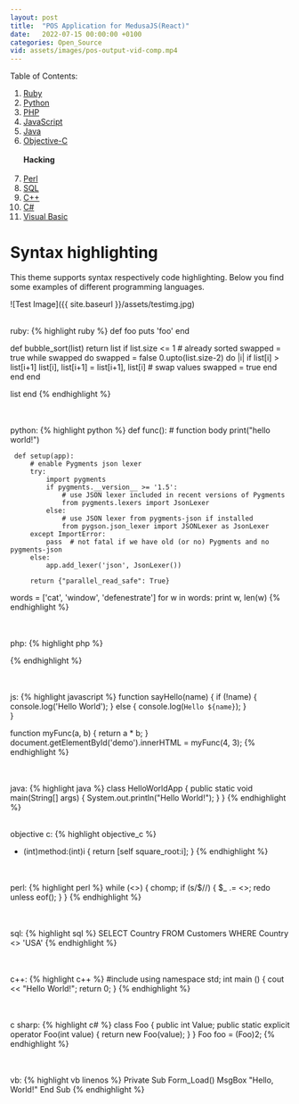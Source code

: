 ```yaml
---
layout: post
title:  "POS Application for MedusaJS(React)"
date:   2022-07-15 00:00:00 +0100
categories: Open_Source
vid: assets/images/pos-output-vid-comp.mp4
---
```


Table of Contents:

1. [Ruby](#ruby)
2. [Python](#python)
3. [PHP](#php)
4. [JavaScript](#javascript)
5. [Java](#java)
6. [Objective-C](#objective-c)
<br><br><b>Hacking</b><br><br>
7. [Perl](#perl)
8. [SQL](#sql)
9. [C++](#c)
10. [C#](#c-1)
11. [Visual Basic](#visual-basic)

# Syntax highlighting
This theme supports syntax respectively code highlighting. Below you find some examples of different programming languages.

![Test Image]({{ site.baseurl }}/assets/testimg.jpg)


<br /><a name="ruby"></a>ruby:
{% highlight ruby %}
def foo
  puts 'foo'
end

def bubble_sort(list)
  return list if list.size <= 1 # already sorted
  swapped = true
  while swapped do
    swapped = false
    0.upto(list.size-2) do |i|
      if list[i] > list[i+1]
        list[i], list[i+1] = list[i+1], list[i] # swap values
        swapped = true
      end
    end
  end

  list
end
{% endhighlight %}


<br /><br /><a name="python"></a>python:
{% highlight python %}
def func():
     # function body
     print("hello world!")

     def setup(app):
         # enable Pygments json lexer
         try:
             import pygments
             if pygments.__version__ >= '1.5':
                 # use JSON lexer included in recent versions of Pygments
                 from pygments.lexers import JsonLexer
             else:
                 # use JSON lexer from pygments-json if installed
                 from pygson.json_lexer import JSONLexer as JsonLexer
         except ImportError:
             pass  # not fatal if we have old (or no) Pygments and no pygments-json
         else:
             app.add_lexer('json', JsonLexer())

         return {"parallel_read_safe": True}

words = ['cat', 'window', 'defenestrate']
for w in words:
   print w, len(w)
{% endhighlight %}


<br /><br /><a name="php"></a>php:
{% highlight php %}
<?php function add($x, $y) {
    $total = $x + $y;
    return $total;
}
echo "1 + 16 = " . add(1, 16);
?>
{% endhighlight %}


<br /><br /><a name="javascript"></a>js:
{% highlight javascript %}
function sayHello(name) {
  if (!name) {
    console.log('Hello World');
  } else {
    console.log(`Hello ${name}`);
  }  
}  

function myFunc(a, b) {
    return a * b;
}
document.getElementById('demo').innerHTML = myFunc(4, 3);
{% endhighlight %}


<br /><br /><a name="java"></a>java:
{% highlight java %}
class HelloWorldApp {
    public static void main(String[] args) {
        System.out.println("Hello World!");
    }
}
{% endhighlight %}


<br /><a name="objective-c"></a>objective c:
{% highlight objective_c %}
- (int)method:(int)i {
    return [self square_root:i];
}
{% endhighlight %}


<br /><br /><a name="perl"></a>perl:
{% highlight perl %}
while (<>) {
    chomp;
    if (s/$//) {
        $_ .= <>;
        redo unless eof();
    }
}
{% endhighlight %}


<br /><br /><a name="sql"></a>sql:
{% highlight sql %}
SELECT Country FROM Customers WHERE Country <> 'USA'
{% endhighlight %}


<br /><br /><a name="c"></a>c++:
{% highlight c++ %}
#include
using namespace std;
int main () {
  cout << "Hello World!";
  return 0;
}
{% endhighlight %}


<br /><br /><a name="c-1"></a>c sharp:
{% highlight c# %}
class Foo {
    public int Value;
    public static explicit operator Foo(int value) {
        return new Foo(value);
    }
}
Foo foo = (Foo)2;
{% endhighlight %}


<br /><br /><a name="visual-basic"></a>vb:
{% highlight vb linenos %}
Private Sub Form_Load()
    MsgBox "Hello, World!"
End Sub
{% endhighlight %}